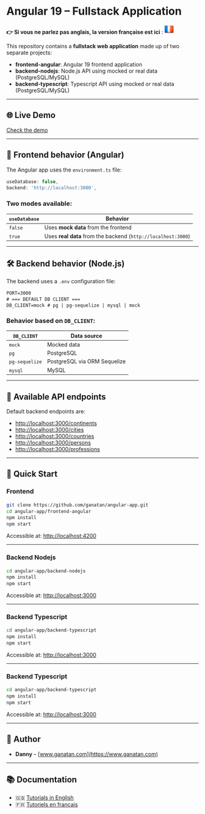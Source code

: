 # Angular 19 – Fullstack Application 

**👉 Si vous ne parlez pas anglais, la version française est ici** : [![Français](./ui/version-fr.png)](./README.md)

This repository contains a **fullstack web application** made up of two separate projects:

- **frontend-angular**: Angular 19 frontend application  
- **backend-nodejs**: Node.js API using mocked or real data (PostgreSQL/MySQL)
- **backend-typescript**: Typescript API using mocked or real data (PostgreSQL/MySQL)

---

## 🌐 Live Demo  
[Check the demo](https://angular.ganatan.com)

---

## 🔧 Frontend behavior (Angular)

The Angular app uses the `environment.ts` file:

```ts
useDatabase: false,
backend: 'http://localhost:3000',
```

### Two modes available:

| `useDatabase` | Behavior                                  |
|---------------|-------------------------------------------|
| `false`       | Uses **mock data** from the frontend      |
| `true`        | Uses **real data** from the backend (`http://localhost:3000`) |

---

## 🛠️ Backend behavior (Node.js)

The backend uses a `.env` configuration file:

```env
PORT=3000
# === DEFAULT DB CLIENT ===
DB_CLIENT=mock # pg | pg-sequelize | mysql | mock
```

### Behavior based on `DB_CLIENT`:

| `DB_CLIENT`     | Data source                  |
|-----------------|------------------------------|
| `mock`          | Mocked data                  |
| `pg`            | PostgreSQL                   |
| `pg-sequelize`  | PostgreSQL via ORM Sequelize |
| `mysql`         | MySQL                        |


---

## 🔗 Available API endpoints

Default backend endpoints are:

- [http://localhost:3000/continents](http://localhost:3000/continents)
- [http://localhost:3000/cities](http://localhost:3000/cities)
- [http://localhost:3000/countries](http://localhost:3000/countries)
- [http://localhost:3000/persons](http://localhost:3000/persons)
- [http://localhost:3000/professions](http://localhost:3000/professions)

---

## 🚀 Quick Start

### Frontend

```bash
git clone https://github.com/ganatan/angular-app.git
cd angular-app/frontend-angular
npm install
npm start
```

Accessible at: [http://localhost:4200](http://localhost:4200)

---

### Backend Nodejs

```bash
cd angular-app/backend-nodejs
npm install
npm start
```

Accessible at: [http://localhost:3000](http://localhost:3000)

---

### Backend Typescript

```bash
cd angular-app/backend-typescript
npm install
npm start
```

Accessible at: [http://localhost:3000](http://localhost:3000)

---

### Backend Typescript

```bash
cd angular-app/backend-typescript
npm install
npm start
```

Accessible at: [http://localhost:3000](http://localhost:3000)

---

## 👤 Author

- **Danny** – [www.ganatan.com](https://www.ganatan.com)

---

## 📚 Documentation

- 🇬🇧 [Tutorials in English](https://www.ganatan.com/en/tutorials)
- 🇫🇷 [Tutoriels en français](https://www.ganatan.com/tutorials)

